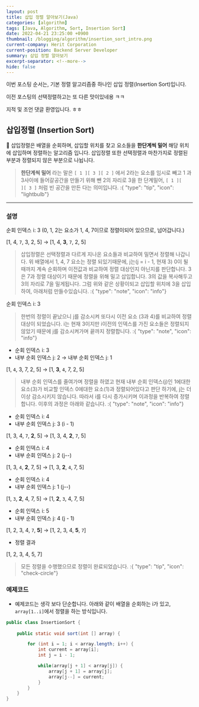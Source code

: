 ```yaml
---
layout: post
title: 삽입 정렬 알아보기(Java)
categories: [algorithm]
tags: [Java, Algorithm, Sort, Insertion Sort]
date: 2022-04-21 23:25:00 +0900
thumbnail: /blogging/algorithm/insertion_sort_intro.png
current-company: Herit Corporation
current-position: Backend Server Developer
summary: 삽입 정렬 알아보기
excerpt-separator: <!--more-->
hide: false
---
```

이번 포스팅 순서는, 
기본 정렬 알고리즘중 하나인 삽입 정렬(Insertion Sort)입니다.

이전 포스팅의 선택정렬하고는 또 다른 맛이있네용 ㅋㅋ

지적 및 조언 댓글 환영입니다. ㅎㅎ
<!--more-->


## 삽입정렬 (Insertion Sort)


🌸 삽입정렬은 배열을 순회하며, 삽입할 위치를 찾고 요소들을 **한단계씩 밀어** 해당 위치에 삽입하며 정렬하는 알고리즘 입니다.
삽입정렬 또한 선택정렬과 마찬가지로 정렬된 부분과 정렬되지 않은 부분으로 나뉩니다.

> **한단계씩 밀어** 라는 말은 `[ 1 ][ 3 ][ 2 ]` 에서 2라는 요소를 임시로 빼고 1 과 3사이에 들어갈공간을 만들기 위해 뺀 2의 자리로 3을 한 단계밀어,
> `[ 1 ][    ][ 3 ]` 처럼 빈 공간을 만든 다는 의미입니다.
:{ "type": "tip", "icon": "lightbulb"}
> 
---

### 설명

순회 인덱스 i: 3 (0, 1, 2는 요소가 1, 4, 7이므로 정렬이되어 있으므로, 넘어갑니다.)

[1, 4, `7`, 3, 2, 5] -> [1, 4, **3**, `7`, 2, 5]

> 삽입정렬은 선택정렬과 다르게 지나온 요소들과 비교하여 밀면서 정렬해 나갑니다. 위 배열에서 1, 4, 7 요소는 정렬 되있기때문에,
> j는(j = i - 1, 현재 3) 0이 될때까지 계속 순회하며 이전값과 비교하여 정렬 대상인지 아닌지를 판단합니다. 3은 7과 정렬 대상이기 때문에 정렬을 위해 밀고 삽입합니다.
> 3의 값을 복사해두고 3의 자리로 7을 밀게됩니다. 그럼 위와 같은 상황이되고 삽입할 위치에 3을 삽입하여, 아래처럼 만들수있습니다.
:{ "type": "note", "icon": "info"}

순회 인덱스 i: 3

> 한번의 정렬이 끝났으니 j를 감소시켜 또다시 이전 요소 (3과 4)를 비교하여 정렬대상이 되었습니다. 
> i는 현재 3이지만 i이전의 인덱스를 가진 요소들은 정렬되지 않았기 때문에 j를 감소시켜가며 끝까지 정렬합니다.
:{ "type": "note", "icon": "info"}

* 순회 인덱스 i: 3
* 내부 순회 인덱스 j: 2 -> 내부 순회 인덱스 j: 1

[1, `4`, 3, 7, 2, 5] -> [1, **3**, `4`, 7, 2, 5]

> 내부 순회 인덱스를 줄여가며 정렬을 하였고 현재 내부 순회 인덱스(j)인 1에대한 요소(3)가 비교할 인덱스 0에대한 요소(1)과 정렬되어있다고 판단 하기에,
> j는 더이상 감소시키지 않습니다. 따라서 i를 다시 증가시키며 이과정을 반복하여 정렬합니다.
> 이후의 과정은 아래와 같습니다.
:{ "type": "note", "icon": "info"}

* 순회 인덱스 i: 4
* 내부 순회 인덱스 j: 3 (i - 1)

[1, 3, 4, `7`, **2**, 5] -> [1, 3, 4, **2**, `7`, 5]  

* 순회 인덱스 i: 4
* 내부 순회 인덱스 j: 2 (j--)

[1, 3, `4`, **2**, 7, 5] -> [1, 3, **2**, `4`, 7, 5]

* 순회 인덱스 i: 4
* 내부 순회 인덱스 j: 1 (j--)

[1, `3`, **2**, 4, 7, 5] -> [1, **2**, `3`, 4, 7, 5]  

* 순회 인덱스 i: 5
* 내부 순회 인덱스 j: 4 (j - 1)

[1, 2, 3, 4, `7`, **5**] -> [1, 2, 3, 4, **5**, `7`]  

* 정렬 결과

[1, 2, 3, 4, 5, 7]

> 모든 정렬을 수행했으므로 정렬이 완료되었습니다.
:{ "type": "tip", "icon": "check-circle"}


### 예제코드

* 예제코드는 생각 보다 단순합니다. 아래와 같이 배열을 순회하는 i가 있고, `array[1..i]`에서 정렬을 하는 방식입니다.


```java
public class InsertionSort {
    
    public static void sort(int [] array) {

        for (int i = 1; i < array.length; i++) {
            int current = array[i];
            int j = i - 1;

            while(array[j + 1] < array[j]) {
                array[j + 1] = array[j];
                array[j--] = current;
            }
        }
    }
}
```
